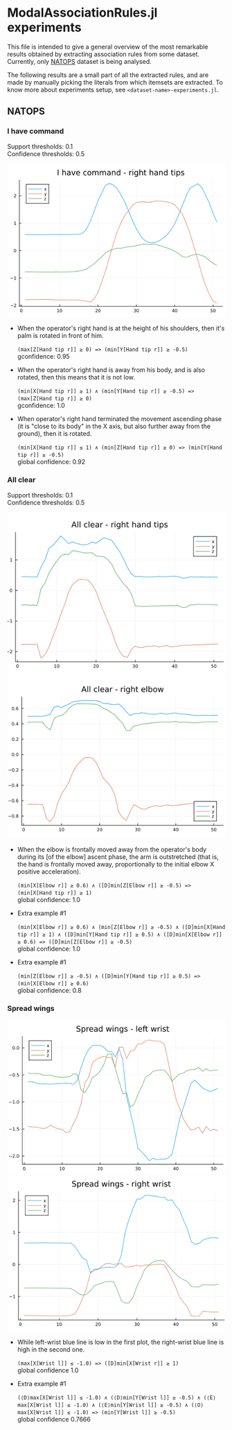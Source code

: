 # ModalAssociationRules.jl experiments

This file is intended to give a general overview of the most remarkable results obtained by extracting association rules from some dataset.
Currently, only [NATOPS](https://github.com/yalesong/natops) dataset is being analysed.

The following results are a small part of all the extracted rules, and are made by manually picking the literals from which itemsets are extracted.
To know more about experiments setup, see `<dataset-name>-experiments.jl`.

## NATOPS

### I have command
Support thresholds: $0.1$<br>
Confidence thresholds: $0.5$

<p align="center">
  <img src="./natops-images/natops-have-command-x-y-z-hand-tips.png" alt="NATOPS plot of right hand tips"/>
</p>

- When the operator's right hand is at the height of his shoulders, then it's palm is rotated in front of him.

    `(max[Z[Hand tip r]] ≥ 0) => (min[Y[Hand tip r]] ≥ -0.5)` <br> gconfidence: 0.95

- When the operator's right hand is away from his body, and is also rotated, then this means that it is not low.

    `(min[X[Hand tip r]] ≥ 1) ∧ (min[Y[Hand tip r]] ≥ -0.5) => (max[Z[Hand tip r]] ≥ 0)` <br> gconfidence: $1.0$

- When operator's right hand terminated the movement ascending phase (it is "close to its body" in the X axis, but also further away from the ground), then it is rotated.

    `(min[X[Hand tip r]] ≤ 1) ∧ (min[Z[Hand tip r]] ≥ 0) => (min[Y[Hand tip r]] ≥ -0.5)` <br> global confidence: $0.92$

### All clear
Support thresholds: $0.1$<br>
Confidence thresholds: $0.5$

<p align="center">
  <img src="./natops-images/natops-all-clear-x-y-z-hand-tips.png" alt="NATOPS right hand tips plot"/>
  <img src="./natops-images/natops-all-clear-x-y-z-right-elbow.png" alt="NATOPS right elbow plot"/>
</p>

- When the elbow is frontally moved away from the operator's body during its [of the elbow] ascent phase, the arm is outstretched (that is, the hand is frontally moved away, proportionally to the initial elbow X positive acceleration).

    `(min[X[Elbow r]] ≥ 0.6) ∧ ([D]min[Z[Elbow r]] ≥ -0.5) => (min[X[Hand tip r]] ≥ 1)` <br> global confidence: $1.0$

- Extra example #1

    `(min[X[Elbow r]] ≥ 0.6) ∧ (min[Z[Elbow r]] ≥ -0.5) ∧ ([D]min[X[Hand tip r]] ≥ 1) ∧ ([D]min[Y[Hand tip r]] ≥ 0.5) ∧ ([D]min[X[Elbow r]] ≥ 0.6) => ([D]min[Z[Elbow r]] ≥ -0.5)` <br> global confidence: $1.0$

- Extra example #1

    `(min[Z[Elbow r]] ≥ -0.5) ∧ ([D]min[Y[Hand tip r]] ≥ 0.5) => (min[X[Elbow r]] ≥ 0.6)` <br> global confidence: $0.8$


### Spread wings

<p align="center">
  <img src="./natops-images/04-left-wrist.png" alt="NATOPS left wrist plot"/>
  <img src="./natops-images/04-right-wrist.png" alt="NATOPS right wrist plot"/>
</p>

- While left-wrist blue line is low in the first plot, the right-wrist blue line is high in the second one. 

    `(max[X[Wrist l]] ≤ -1.0) => ([D]min[X[Wrist r]] ≥ 1)` <br> global confidence $1.0$

- Extra example #1

    `(⟨D⟩max[X[Wrist l]] ≤ -1.0) ∧ (⟨D⟩min[Y[Wrist l]] ≥ -0.5) ∧ (⟨E⟩max[X[Wrist l]] ≤ -1.0) ∧ (⟨E⟩min[Y[Wrist l]] ≥ -0.5) ∧ (⟨O⟩max[X[Wrist l]] ≤ -1.0) => (min[Y[Wrist l]] ≥ -0.5)` <br> global confidence $0.7666$